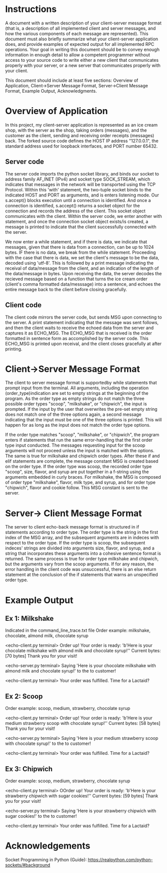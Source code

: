 # Instructions

A document with a written description of your client-server message format (that is, a description of all implemented client and server messages, and how the various components of each message are represented). This document must also briefly summarize what your client-server application does, and provide examples of expected output for all implemented RPC operations. Your goal in writing this document should be to convey enough information in enough detail to allow a competent programmer without access to your source code to write either a new client that communicates properly with your server, or a new server that communicates properly with your client. 

This document should include at least five sections: Overview of Application, Client->Server Message Format, Server->Client Message Format, Example Output, Acknowledgments.

# Overview of Application 
In this project, my client-server application is represented as an ice cream shop, with the server as the shop, taking orders (messages), and the customer as the client, sending and receiving order receipts (messages) back. The forked source code defines the HOST IP address "127.0.0.1", the standard address used for loopback interfaces, and PORT number 65432.

## Server code
The server code imports the python socket library, and binds our socket to address family AF_INET (IPv4) and socket type SOCK_STREAM, which indicates that messages in the network will be transported using the TCP Protocol. Within this 'with' statement, the two-tuple socket binds to the indicated HOST and PORT as arguments, and is enters listening mode. Our s.accept() blocks execution until a connection is identified. And once a connection is identified, s.accept() returns a socket object for the connection and records the address of the client. This socket object communicates with the client. Within the server code, we enter another with statement, and once the connection socket object exists/is created, a message is printed to indicate that the client successfully connected with the server.

We now enter a while statement, and if there is data, we indicate that messages, given that there is data from a connection, can be up to 1024 bytes. IF there is no data, we break from the while statement. Proceeding with the case that there is data, we set the client's message to be the data, decoded using 'utf-8'. This is followed by a print message indicating the receival of data/message from the client, and an indication of the length of the data/message in bytes. Upon receiving the data, the server decodes the recieved message based on a function that turns the ice cream order (client's comma formatted data/messsage) into a sentence, and echoes the entire message back to the client before closing gracefully.

## Client code
The client code mirrors the server code, but sends MSG upon connecting to the server. A print statement indicating that the message was sent follows, and then the client waits to receive the echoed data from the server and captures it as ECHO_MSG. The ECHO_MSG that is received is the order formatted in sentence form as accomplished by the server code. This ECHO_MSG is printed upon receival, and the client closes gracefully at after printing.

# Client->Server Message Format
The client to server message format is supportedby while statements that prompt input from the terminal. All arguments, including the operation (order_type)indication are set to empty strings at the beginning of the program. As the order type as empty strings do not match the three possible order types "scoop", "milkshake", or "chipwich", the input is prompted. If the input by the user that overwrites the pre-set empty string does not match one of the three options again, a second message indicating that the input must be one of the three options is printed. This will happen for as long as the input does not match the order type options. 

If the order type matches "scoop", "milkshake", or "chipwich", the program enters if statements that run the same error-handling that the first order type input conducted. The messages requesting input for the scoop arguments will not proceed unless the input is matched with the options. The same is true for milkshake and chipwich order types. After these if and elif statements are complete, the message constant MSG is created based on the order type. If the order type was scoop, the recorded order type "scoop", size, flavor, and syrup are put together in a f-string using the arguments embedded in curly braces. For milkshake, the MSG is composed of order type "milkshake", flavor, milk type, and syrup, and for order type "chipwich", flavor and cookie follow. This MSG constant is sent to the server.

# Server-> Client Message Format
The server to client echo-back message format is structured in if statements according to order type. The order type is the string in the first index of the MSG array, and the subsequent arguments are in indeces with respect to the order type. If the order type is scoop, the subsequent indeces' strings are divided into arguments size, flavor, and syrup, and a string that incorporates these arguments into a cohesive sentence format is returned. The same process is true for order type milkshake and chipwich, but the arguments vary from the scoop arguments. If for any reason, the error handling in the client code was unsuccessful, there is an else return statement at the conclusion of the if statements that warns an unspecified order type.

# Example Output

## Ex 1: Milkshake
Indicated in the command_line_trace.txt file
Order example: milkshake, chocolate, almond milk, chocolate syrup

<echo-client.py terminal>
Order up! Your order is ready: 'b'Here is your chocolate milkshake with almond milk and chocolate syrup!'' Current bytes: [70 bytes] Thank you for your visit!

<echo-server.py terminal>
Saying 'Here is your chocolate milkshake with almond milk and chocolate syrup!' to the to customer!

<echo-client.py terminal>
Your order was fulfilled. Time for a Lactaid?

## Ex 2: Scoop
Order example: scoop, medium, strawberry, chocolate syrup

<echo-client.py terminal>
Order up! Your order is ready: 'b'Here is your medium strawberry scoop with chocolate syrup!'' Current bytes: [58 bytes] Thank you for your visit!

<echo-server.py terminal>
Saying 'Here is your medium strawberry scoop with chocolate syrup!' to the to customer!

<echo-client.py terminal>
Your order was fulfilled. Time for a Lactaid?

## Ex 3: Chipwich
Order example: scoop, medium, strawberry, chocolate syrup

<echo-client.py terminal>
OOrder up! Your order is ready: 'b'Here is your strawberry chipwich with sugar cookies!'' Current bytes: [59 bytes] Thank you for your visit!

<echo-server.py terminal>
Saying 'Here is your strawberry chipwich with sugar cookies!' to the to customer!

<echo-client.py terminal>
Your order was fulfilled. Time for a Lactaid?

# Acknowledgements
Socket Programming in Python (Guide): https://realpython.com/python-sockets/#background